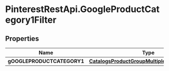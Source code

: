# PinterestRestApi.GoogleProductCategory1Filter

## Properties

Name | Type | Description | Notes
------------ | ------------- | ------------- | -------------
**gOOGLEPRODUCTCATEGORY1** | [**CatalogsProductGroupMultipleStringListCriteria**](.md) |  | 


